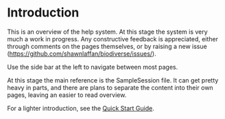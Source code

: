 # Introduction #

This is an overview of the help system.  At this stage the system is very much a work in progress.  Any constructive feedback is appreciated, either through comments on the pages themselves, or by raising a new issue (https://github.com/shawnlaffan/biodiverse/issues/).

Use the side bar at the left to navigate between most pages.

At this stage the main reference is the SampleSession file.  It can get pretty heavy in parts, and there are plans to separate the content into their own pages, leaving an easier to read overview.

For a lighter introduction, see the [Quick Start Guide](http://biodiverse.unsw.edu.au/downloads/Biodiverse_Quick_Start_Guide_0.19.pdf).